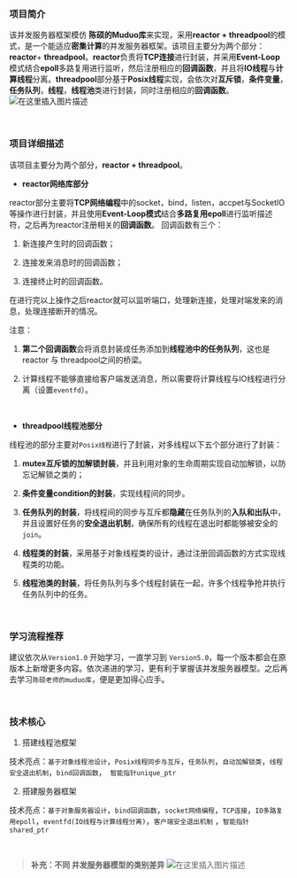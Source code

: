 

### 项目简介
该并发服务器框架模仿 **陈硕的Muduo库**来实现，采用**reactor + threadpool**的模式，是一个能适应**密集计算**的并发服务器框架。该项目主要分为两个部分：**reactor**+ **threadpool**。**reactor**负责将**TCP连接**进行封装，并采用**Event-Loop**模式结合**epoll**多路复用进行监听，然后注册相应的**回调函数**，并且将**IO线程**与**计算线程**分离。**threadpool**部分基于**Posix线程**实现，会依次对**互斥锁**，**条件变量**，**任务队列**，**线程**，**线程池**类进行封装，同时注册相应的**回调函数**。
![在这里插入图片描述](https://img-blog.csdnimg.cn/20200714210409248.png?x-oss-process=image/watermark,type_ZmFuZ3poZW5naGVpdGk,shadow_10,text_aHR0cHM6Ly9ibG9nLmNzZG4ubmV0L1dvcnRoeV9XYW5n,size_16,color_FFFFFF,t_70)

<br>

### 项目详细描述

该项目主要分为两个部分，**reactor + threadpool**。

* **reactor网络库部分**

reactor部分主要将**TCP网络编程**中的socket，bind，listen，accpet与SocketIO等操作进行封装，并且使用**Event-Loop模式**结合**多路复用epoll**进行监听描述符，之后再为reactor注册相关的**回调函数**。
回调函数有三个：
1. 新连接产生时的回调函数；

2. 连接发来消息时的回调函数；

3. 连接终止时的回调函数。

在进行完以上操作之后reactor就可以监听端口，处理新连接，处理对端发来的消息，处理连接断开的情况。

注意：

1. **第二个回调函数**会将消息封装成任务添加到**线程池中的任务队列**，这也是reactor 与 threadpool之间的桥梁。

2. 计算线程不能够直接给客户端发送消息，所以需要将计算线程与IO线程进行分离（设置`eventfd`）。

<br>


* **threadpool线程池部分**

线程池的部分主要对`Posix线程`进行了封装，对多线程以下五个部分进行了封装：
1.  **mutex互斥锁的加解锁封装**，并且利用对象的生命周期实现自动加解锁，以防忘记解锁之类的；

2. **条件变量condition的封装**，实现线程间的同步。

3. **任务队列的封装**，将线程间的同步与互斥都**隐藏**在任务队列的**入队和出队**中，并且设置好任务的**安全退出机制**，确保所有的线程在退出时都能够被安全的`join`。

4. **线程类的封装**，采用基于对象线程类的设计，通过注册回调函数的方式实现线程类的功能。

5. **线程池类的封装**，将任务队列与多个线程封装在一起，许多个线程争抢并执行任务队列中的任务。


<br>


### 学习流程推荐

建议依次从`Version1.0` 开始学习，一直学习到 `Version5.0`，每一个版本都会在原版本上新增更多内容。依次递进的学习，更有利于掌握该并发服务器模型。之后再去学习`陈硕老师的muduo库`，便是更加得心应手。

<br> 

### 技术核心
1. 搭建线程池框架

技术亮点：`基于对象线程池设计`，`Posix线程同步与互斥`，`任务队列`，`自动加解锁类`，`线程安全退出机制`，`bind回调函数`，` 智能指针unique_ptr`

2. 搭建服务器框架

技术亮点：`基于对象服务器设计`，`bind回调函数`，`socket网络编程`，`TCP连接`，`IO多路复用epoll`，`eventfd(IO线程与计算线程分离)`，`客户端安全退出机制` ，`智能指针shared_ptr`

<br>


>**补充：不同 并发服务器模型的类别差异**
![在这里插入图片描述](https://img-blog.csdnimg.cn/20200719203240652.png?x-oss-process=image/watermark,type_ZmFuZ3poZW5naGVpdGk,shadow_10,text_aHR0cHM6Ly9ibG9nLmNzZG4ubmV0L1dvcnRoeV9XYW5n,size_16,color_FFFFFF,t_70)